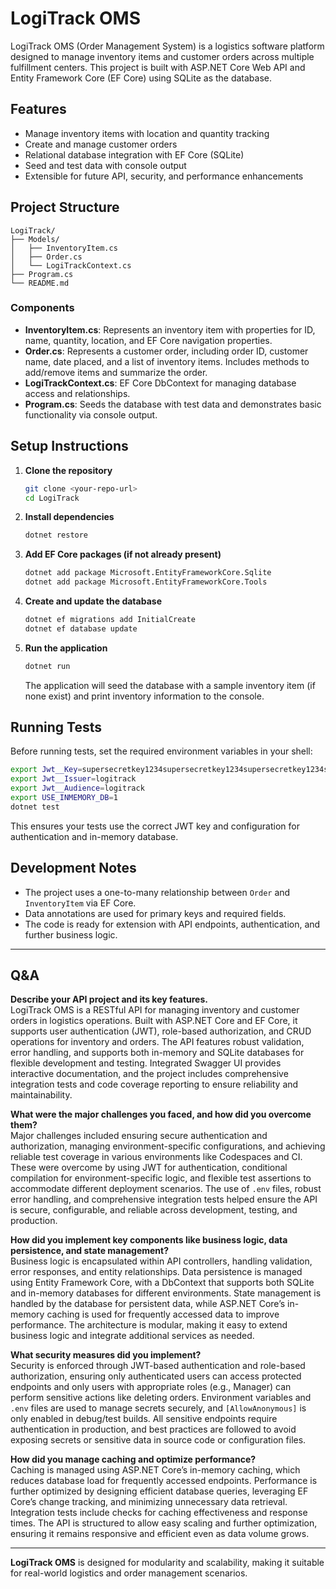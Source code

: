 # LogiTrack OMS

LogiTrack OMS (Order Management System) is a logistics software platform designed to manage inventory items and customer orders across multiple fulfillment centers. This project is built with ASP.NET Core Web API and Entity Framework Core (EF Core) using SQLite as the database.

## Features

- Manage inventory items with location and quantity tracking
- Create and manage customer orders
- Relational database integration with EF Core (SQLite)
- Seed and test data with console output
- Extensible for future API, security, and performance enhancements

## Project Structure

```
LogiTrack/
├── Models/
│   ├── InventoryItem.cs
│   ├── Order.cs
│   └── LogiTrackContext.cs
├── Program.cs
└── README.md
```

### Components

- **InventoryItem.cs**: Represents an inventory item with properties for ID, name, quantity, location, and EF Core navigation properties.
- **Order.cs**: Represents a customer order, including order ID, customer name, date placed, and a list of inventory items. Includes methods to add/remove items and summarize the order.
- **LogiTrackContext.cs**: EF Core DbContext for managing database access and relationships.
- **Program.cs**: Seeds the database with test data and demonstrates basic functionality via console output.

## Setup Instructions

1. **Clone the repository**
   ```sh
   git clone <your-repo-url>
   cd LogiTrack
   ```

2. **Install dependencies**
   ```sh
   dotnet restore
   ```

3. **Add EF Core packages (if not already present)**
   ```sh
   dotnet add package Microsoft.EntityFrameworkCore.Sqlite
   dotnet add package Microsoft.EntityFrameworkCore.Tools
   ```

4. **Create and update the database**
   ```sh
   dotnet ef migrations add InitialCreate
   dotnet ef database update
   ```

5. **Run the application**
   ```sh
   dotnet run
   ```

   The application will seed the database with a sample inventory item (if none exist) and print inventory information to the console.

## Running Tests

Before running tests, set the required environment variables in your shell:

```sh
export Jwt__Key=supersecretkey1234supersecretkey1234supersecretkey1234supersecretkey1234
export Jwt__Issuer=logitrack
export Jwt__Audience=logitrack
export USE_INMEMORY_DB=1
dotnet test
```

This ensures your tests use the correct JWT key and configuration for authentication and in-memory database.

## Development Notes

- The project uses a one-to-many relationship between `Order` and `InventoryItem` via EF Core.
- Data annotations are used for primary keys and required fields.
- The code is ready for extension with API endpoints, authentication, and further business logic.


---

## Q&A

**Describe your API project and its key features.**  
LogiTrack OMS is a RESTful API for managing inventory and customer orders in logistics operations. Built with ASP.NET Core and EF Core, it supports user authentication (JWT), role-based authorization, and CRUD operations for inventory and orders. The API features robust validation, error handling, and supports both in-memory and SQLite databases for flexible development and testing. Integrated Swagger UI provides interactive documentation, and the project includes comprehensive integration tests and code coverage reporting to ensure reliability and maintainability.

**What were the major challenges you faced, and how did you overcome them?**  
Major challenges included ensuring secure authentication and authorization, managing environment-specific configurations, and achieving reliable test coverage in various environments like Codespaces and CI. These were overcome by using JWT for authentication, conditional compilation for environment-specific logic, and flexible test assertions to accommodate different deployment scenarios. The use of `.env` files, robust error handling, and comprehensive integration tests helped ensure the API is secure, configurable, and reliable across development, testing, and production.

**How did you implement key components like business logic, data persistence, and state management?**  
Business logic is encapsulated within API controllers, handling validation, error responses, and entity relationships. Data persistence is managed using Entity Framework Core, with a DbContext that supports both SQLite and in-memory databases for different environments. State management is handled by the database for persistent data, while ASP.NET Core’s in-memory caching is used for frequently accessed data to improve performance. The architecture is modular, making it easy to extend business logic and integrate additional services as needed.

**What security measures did you implement?**  
Security is enforced through JWT-based authentication and role-based authorization, ensuring only authenticated users can access protected endpoints and only users with appropriate roles (e.g., Manager) can perform sensitive actions like deleting orders. Environment variables and `.env` files are used to manage secrets securely, and `[AllowAnonymous]` is only enabled in debug/test builds. All sensitive endpoints require authentication in production, and best practices are followed to avoid exposing secrets or sensitive data in source code or configuration files.

**How did you manage caching and optimize performance?**  
Caching is managed using ASP.NET Core’s in-memory caching, which reduces database load for frequently accessed endpoints. Performance is further optimized by designing efficient database queries, leveraging EF Core’s change tracking, and minimizing unnecessary data retrieval. Integration tests include checks for caching effectiveness and response times. The API is structured to allow easy scaling and further optimization, ensuring it remains responsive and efficient even as data volume grows.

---

**LogiTrack OMS** is designed for modularity and scalability, making it suitable for real-world logistics and order management scenarios.

